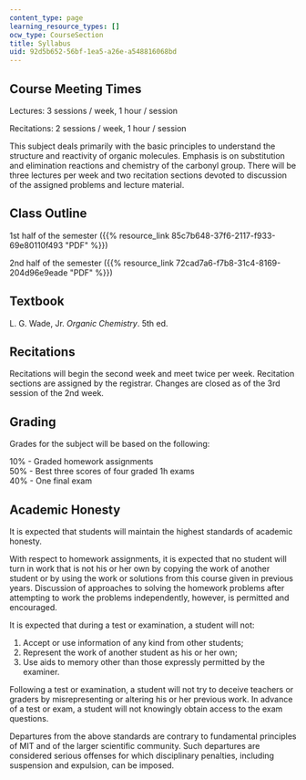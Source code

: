 ```yaml
---
content_type: page
learning_resource_types: []
ocw_type: CourseSection
title: Syllabus
uid: 92d5b652-56bf-1ea5-a26e-a548816068bd
---
```


Course Meeting Times
--------------------

Lectures: 3 sessions / week, 1 hour / session

Recitations: 2 sessions / week, 1 hour / session

This subject deals primarily with the basic principles to understand the structure and reactivity of organic molecules. Emphasis is on substitution and elimination reactions and chemistry of the carbonyl group. There will be three lectures per week and two recitation sections devoted to discussion of the assigned problems and lecture material.

Class Outline
-------------

1st half of the semester ({{% resource_link 85c7b648-37f6-2117-f933-69e80110f493 "PDF" %}})  
  
2nd half of the semester ({{% resource_link 72cad7a6-f7b8-31c4-8169-204d96e9eade "PDF" %}})

Textbook
--------

L. G. Wade, Jr. _Organic Chemistry_. 5th ed.

Recitations
-----------

Recitations will begin the second week and meet twice per week. Recitation sections are assigned by the registrar. Changes are closed as of the 3rd session of the 2nd week.

Grading
-------

Grades for the subject will be based on the following:

10% - Graded homework assignments  
50% - Best three scores of four graded 1h exams  
40% - One final exam

Academic Honesty
----------------

It is expected that students will maintain the highest standards of academic honesty.

With respect to homework assignments, it is expected that no student will turn in work that is not his or her own by copying the work of another student or by using the work or solutions from this course given in previous years. Discussion of approaches to solving the homework problems after attempting to work the problems independently, however, is permitted and encouraged.

It is expected that during a test or examination, a student will not:

1.  Accept or use information of any kind from other students;
2.  Represent the work of another student as his or her own;
3.  Use aids to memory other than those expressly permitted by the examiner.

Following a test or examination, a student will not try to deceive teachers or graders by misrepresenting or altering his or her previous work. In advance of a test or exam, a student will not knowingly obtain access to the exam questions.

Departures from the above standards are contrary to fundamental principles of MIT and of the larger scientific community. Such departures are considered serious offenses for which disciplinary penalties, including suspension and expulsion, can be imposed.